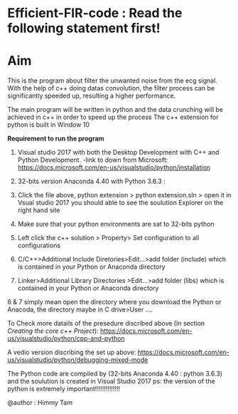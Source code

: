 # Efficient-FIR-code : Read the following statement first!

# Aim
   This is the program about filter the unwanted noise from the ecg signal. With the help of c++ doing datas convolution, the filter process can be significantly speeded up, resulting a higher performance.
   
The main program will be written in python and the data crunching will be achieved in c++ in order to speed up the process
The c++ extension for python is built in Window 10

**Requirement to run the program**

1. Visual studio 2017 with both the Desktop Development with C++ and Python Development. 
  -link to down from Microsoft: https://docs.microsoft.com/en-us/visualstudio/python/installation

2. 32-bits version Anaconda 4.40 with Python 3.6.3 :

3. Click the file above, python extension > python extension.sln > open it in Vsual studio 2017
you should able to see the soulution Explorer on the right hand site 

4. Make sure that your python environments are sat to 32-bits python

5. Left click the c++ solution > Property> Set configuration to all configurations

6. C/C++>Additional Include Diretories>Edit...>add folder (include) which is contained in your Python or Anaconda directory

7. Linker>Additional Library Directories >Edit...>add folder (libs) which is contained in your Python or Anaconda directory 

6 & 7 simply mean open the directory where you download the Python or Anacoda, 
the directory maybe in C drive>User ....


To Check more datails of the presedure discribed above  (In section *Creating the core c++ Project*):
https://docs.microsoft.com/en-us/visualstudio/python/cpp-and-python

A vedio version discribing the set up above:
https://docs.microsoft.com/en-us/visualstudio/python/debugging-mixed-mode

The Python code are compiled by (32-bits Anaconda 4.40 : python 3.6.3) and the soulution is created in Visual Studio 2017
ps: the version of the python is extremely important!!!!!!!!!!!!!!

@author : Himmy Tam
